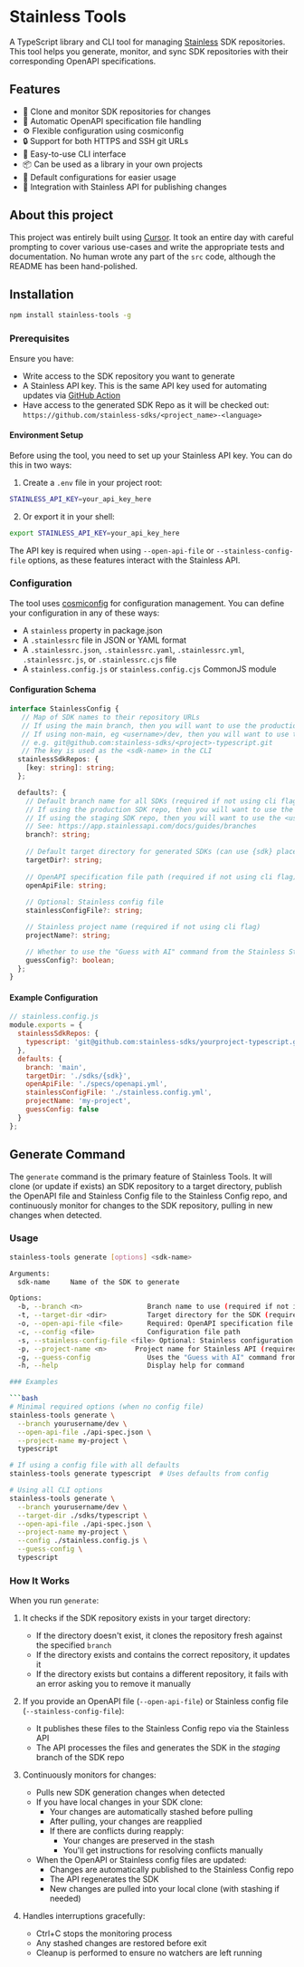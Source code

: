 # Stainless Tools

A TypeScript library and CLI tool for managing [Stainless](https://www.stainless.com/) SDK repositories. This tool helps you generate, monitor, and sync SDK repositories with their corresponding OpenAPI specifications.

## Features

- 🔄 Clone and monitor SDK repositories for changes
- 📄 Automatic OpenAPI specification file handling
- ⚙️ Flexible configuration using cosmiconfig
- 🔒 Support for both HTTPS and SSH git URLs
- 🚀 Easy-to-use CLI interface
- 📦 Can be used as a library in your own projects
- 🎯 Default configurations for easier usage
- 🔑 Integration with Stainless API for publishing changes

## About this project

This project was entirely built using [Cursor](https://www.cursor.com/). It took an entire day with careful prompting to cover various use-cases and write the appropriate tests and documentation. No human wrote any part of the `src` code, although the README has been hand-polished.

## Installation

```bash
npm install stainless-tools -g
```

### Prerequisites

Ensure you have:
- Write access to the SDK repository you want to generate
- A Stainless API key. This is the same API key used for automating updates via [GitHub Action](https://app.stainlessapi.com/docs/guides/automate-updates#option-1-github-action-recommended)
- Have access to the generated SDK Repo as it will be checked out: `https://github.com/stainless-sdks/<project_name>-<language>`

#### Environment Setup

Before using the tool, you need to set up your Stainless API key. You can do this in two ways:

1. Create a `.env` file in your project root:
```bash
STAINLESS_API_KEY=your_api_key_here
```

2. Or export it in your shell:
```bash
export STAINLESS_API_KEY=your_api_key_here
```

The API key is required when using `--open-api-file` or `--stainless-config-file` options, as these features interact with the Stainless API.

### Configuration

The tool uses [cosmiconfig](https://github.com/davidtheclark/cosmiconfig) for configuration management. You can define your configuration in any of these ways:

- A `stainless` property in package.json
- A `.stainlessrc` file in JSON or YAML format
- A `.stainlessrc.json`, `.stainlessrc.yaml`, `.stainlessrc.yml`, `.stainlessrc.js`, or `.stainlessrc.cjs` file
- A `stainless.config.js` or `stainless.config.cjs` CommonJS module

#### Configuration Schema

```typescript
interface StainlessConfig {
   // Map of SDK names to their repository URLs
   // If using the main branch, then you will want to use the production SDK repo
   // If using non-main, eg <username>/dev, then you will want to use the staging SDK repo
   // e.g. git@github.com:stainless-sdks/<project>-typescript.git
   // The key is used as the <sdk-name> in the CLI
  stainlessSdkRepos: {
    [key: string]: string;
  };

  defaults?: {
    // Default branch name for all SDKs (required if not using cli flag)
    // If using the production SDK repo, then you will want to use the main branch
    // If using the staging SDK repo, then you will want to use the <username>/dev branch
    // See: https://app.stainlessapi.com/docs/guides/branches
    branch?: string;
    
    // Default target directory for generated SDKs (can use {sdk} placeholder; required if not using cli flag) 
    targetDir?: string;
    
    // OpenAPI specification file path (required if not using cli flag)
    openApiFile: string;
    
    // Optional: Stainless config file
    stainlessConfigFile?: string;

    // Stainless project name (required if not using cli flag)
    projectName?: string;

    // Whether to use the "Guess with AI" command from the Stainless Studio for the Stainless Config
    guessConfig?: boolean;
  };
}
```

#### Example Configuration

```javascript
// stainless.config.js
module.exports = {
  stainlessSdkRepos: {
    typescript: 'git@github.com:stainless-sdks/yourproject-typescript.git',
  },
  defaults: {
    branch: 'main',
    targetDir: './sdks/{sdk}',
    openApiFile: './specs/openapi.yml',
    stainlessConfigFile: './stainless.config.yml',
    projectName: 'my-project',
    guessConfig: false
  }
};
```

## Generate Command

The `generate` command is the primary feature of Stainless Tools. It will clone (or update if exists) an SDK repository to a target directory, publish the OpenAPI file and Stainless Config file to the Stainless Config repo, and continuously monitor for changes to the SDK repository, pulling in new changes when detected.

### Usage

```bash
stainless-tools generate [options] <sdk-name>

Arguments:
  sdk-name     Name of the SDK to generate

Options:
  -b, --branch <n>                Branch name to use (required if not in config)
  -t, --target-dir <dir>          Target directory for the SDK (required if not in config)
  -o, --open-api-file <file>      Required: OpenAPI specification file
  -c, --config <file>             Configuration file path
  -s, --stainless-config-file <file> Optional: Stainless configuration file
  -p, --project-name <n>       Project name for Stainless API (required when using --open-api-file)
  -g, --guess-config              Uses the "Guess with AI" command from the Stainless Studio for the Stainless Config if enabled
  -h, --help                      Display help for command

### Examples

```bash
# Minimal required options (when no config file)
stainless-tools generate \
  --branch yourusername/dev \
  --open-api-file ./api-spec.json \
  --project-name my-project \
  typescript

# If using a config file with all defaults
stainless-tools generate typescript  # Uses defaults from config

# Using all CLI options
stainless-tools generate \
  --branch yourusername/dev \
  --target-dir ./sdks/typescript \
  --open-api-file ./api-spec.json \
  --project-name my-project \
  --config ./stainless.config.js \
  --guess-config \
  typescript
```

### How It Works

When you run `generate`:
1. It checks if the SDK repository exists in your target directory:
   - If the directory doesn't exist, it clones the repository fresh against the specified `branch`
   - If the directory exists and contains the correct repository, it updates it
   - If the directory exists but contains a different repository, it fails with an error asking you to remove it manually

2. If you provide an OpenAPI file (`--open-api-file`) or Stainless config file (`--stainless-config-file`):
   - It publishes these files to the Stainless Config repo via the Stainless API
   - The API processes the files and generates the SDK in the *staging* branch of the SDK repo

3. Continuously monitors for changes:
   - Pulls new SDK generation changes when detected
   - If you have local changes in your SDK clone:
     - Your changes are automatically stashed before pulling
     - After pulling, your changes are reapplied
     - If there are conflicts during reapply:
       - Your changes are preserved in the stash
       - You'll get instructions for resolving conflicts manually
   - When the OpenAPI or Stainless config files are updated:
     - Changes are automatically published to the Stainless Config repo
     - The API regenerates the SDK
     - New changes are pulled into your local clone (with stashing if needed)

4. Handles interruptions gracefully:
   - Ctrl+C stops the monitoring process
   - Any stashed changes are restored before exit
   - Cleanup is performed to ensure no watchers are left running
